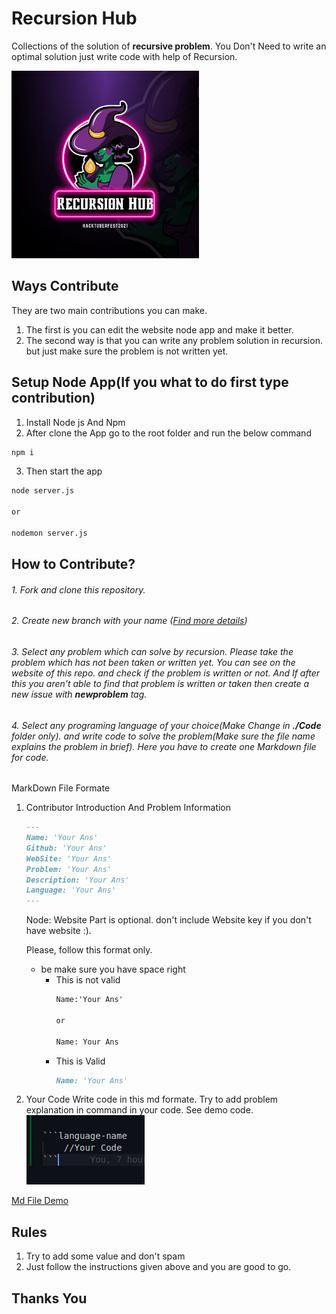 # Recursion Hub

Collections of the solution of  **recursive problem**. You Don't Need to write an optimal solution just write code with help of Recursion.

<img src="./static/Hacktoberfest2021.png" width=300 height=300 style="margin:0 auto;" alt="none">

## Ways Contribute

They are two main contributions you can make. 
1. The first is you can edit the website node app and make it better.  
2. The second way is that you can write any problem solution in recursion. but just make sure the problem is not written yet.


## Setup Node App(If you what to do first type contribution)

1. Install Node js And Npm
2. After clone the App go to the root folder and run the below command
```bash
npm i
```
3. Then start the app
```bash
node server.js

or 

nodemon server.js
```

## How to Contribute?

###### 1. Fork and clone this repository.

###### 2. Create new branch with your name ([Find more details](https://github.com/firstcontributions/first-contributions))

###### 3. Select any problem which can solve by recursion. Please take the problem which has not been taken or written yet. You can see on the website of this repo. and check if the problem is written or not. And If after this you aren't able to find that problem is written or taken then create a new issue with **newproblem** tag.

###### 4. Select any programing language of your choice(Make Change in ***./Code*** folder only). and write code to solve the problem(Make sure the file name explains the problem in brief). Here you have to create one Markdown file for code.
MarkDown File Formate
1. Contributor Introduction And Problem Information
    ```md
    ---
    Name: 'Your Ans'  
    Github: 'Your Ans'  
    WebSite: 'Your Ans'  
    Problem: 'Your Ans'  
    Description: 'Your Ans'  
    Language: 'Your Ans' 
    ---
    ```
    Node: Website Part is optional. don't include Website key if you don't have website :).

    Please, follow this format only.

    * be make sure you have space right
        * This is not valid
            ```md
            Name:'Your Ans'

            or 

            Name: Your Ans   
            ```
       * This is Valid
            ```md
            Name: 'Your Ans'  
            ```
2. Your Code
    Write code in this md formate. Try to add problem explanation in command in your code. See demo code.
    <br>
    <img src="/static/code.png">


[Md File Demo](./Code/FibonacciNumber.md)

<!-- 
# List

- [x] [NthFibonacciNumber](./Code/FibonacciNumber.java)
- [x] [Factorial](./Code/Factorial.java)
- [x] [StringCreation](./Code/StringCreation.cpp)
- [x] [GCD_LCM](./Code/GCD_LCM.java)
- [x] [CheckPalindrome](./Code/Palindrome.java) -->

## Rules

1. Try to add some value and don't spam
2. Just follow the instructions given above and you are good to go.

## Thanks You
